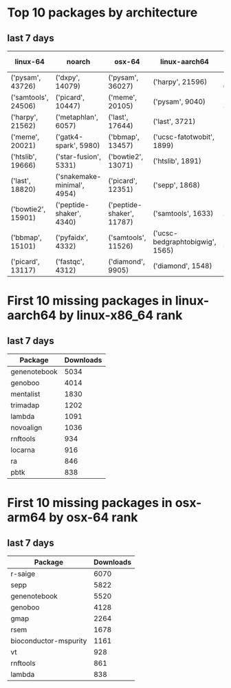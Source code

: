 # Top 10 packages by architecture
## last 7 days
|linux-64 | noarch | osx-64 | linux-aarch64 | osx-arm64 | 
|-|-|-|-|-|
|('pysam', 43726) |('dxpy', 14079) |('pysam', 36027) |('harpy', 21596) |('pysam', 6715) |
|('samtools', 24506) |('picard', 10447) |('meme', 20105) |('pysam', 9040) |('last', 3024) |
|('harpy', 21562) |('metaphlan', 6057) |('last', 17644) |('last', 3721) |('diamond', 1609) |
|('meme', 20021) |('gatk4-spark', 5980) |('bbmap', 13457) |('ucsc-fatotwobit', 1899) |('samtools', 1371) |
|('htslib', 19666) |('star-fusion', 5331) |('bowtie2', 13071) |('htslib', 1891) |('htslib', 1329) |
|('last', 18820) |('snakemake-minimal', 4954) |('picard', 12351) |('sepp', 1868) |('bwa', 1003) |
|('bowtie2', 15901) |('peptide-shaker', 4340) |('peptide-shaker', 11787) |('samtools', 1633) |('hmmer', 757) |
|('bbmap', 15101) |('pyfaidx', 4332) |('samtools', 11526) |('ucsc-bedgraphtobigwig', 1565) |('fasttree', 597) |
|('picard', 13117) |('fastqc', 4312) |('diamond', 9905) |('diamond', 1548) |('raxml', 583) |
# First 10 missing packages in linux-aarch64 by linux-x86_64 rank
## last 7 days

| Package | Downloads |
| - | - |
| genenotebook | 5034 | 
| genoboo | 4014 | 
| mentalist | 1830 | 
| trimadap | 1202 | 
| lambda | 1091 | 
| novoalign | 1036 | 
| rnftools | 934 | 
| locarna | 916 | 
| ra | 846 | 
| pbtk | 838 | 
# First 10 missing packages in osx-arm64 by osx-64 rank
## last 7 days

| Package | Downloads |
| - | - |
| r-saige | 6070 | 
| sepp | 5822 | 
| genenotebook | 5520 | 
| genoboo | 4128 | 
| gmap | 2264 | 
| rsem | 1678 | 
| bioconductor-mspurity | 1161 | 
| vt | 928 | 
| rnftools | 861 | 
| lambda | 838 | 
